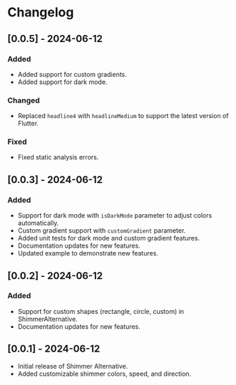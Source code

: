 # Changelog

## [0.0.5] - 2024-06-12
### Added
- Added support for custom gradients.
- Added support for dark mode.

### Changed
- Replaced `headline4` with `headlineMedium` to support the latest version of Flutter.

### Fixed
- Fixed static analysis errors.

## [0.0.3] - 2024-06-12
### Added
- Support for dark mode with `isDarkMode` parameter to adjust colors automatically.
- Custom gradient support with `customGradient` parameter.
- Added unit tests for dark mode and custom gradient features.
- Documentation updates for new features.
- Updated example to demonstrate new features.
## [0.0.2] - 2024-06-12
### Added
- Support for custom shapes (rectangle, circle, custom) in ShimmerAlternative.
- Documentation updates for new features.
## [0.0.1] - 2024-06-12
- Initial release of Shimmer Alternative.
- Added customizable shimmer colors, speed, and direction.